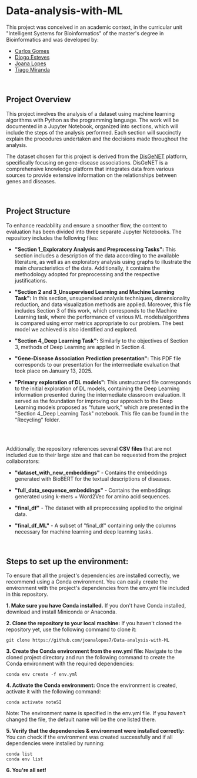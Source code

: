 # Data-analysis-with-ML

This project was conceived in an academic context, in the curricular unit "Intelligent Systems for Bioinformatics" of the master's degree in Bioinformatics and was developed by:

- [Carlos Gomes](https://github.com/CarlosGomes00)
- [Diogo Esteves](https://github.com/dasesteves)
- [Joana Lopes](https://github.com/joanalopes7)
- [Tiago Miranda](https://github.com/tiagomiranda24)
  
<br>

## **Project Overview**

This project involves the analysis of a dataset using machine learning algorithms with Python as the programming language. The work will be documented in a Jupyter Notebook, organized into sections, which will include the steps of the analysis performed. Each section will succinctly explain the procedures undertaken and the decisions made throughout the analysis.

The dataset chosen for this project is derived from the [DisGeNET](https://tdcommons.ai/multi_pred_tasks/gdi#disgenet) platform, specifically focusing on gene-disease associations. DisGeNET is a comprehensive knowledge platform that integrates data from various sources to provide extensive information on the relationships between genes and diseases.

<br>

## **Project Structure**

To enhance readability and ensure a smoother flow, the content to evaluation has been divided into three separate Jupyter Notebooks. The repository includes the following files:

  - **"Section 1_Exploratory Analysis and Preprocessing Tasks":** This section includes a description of the data according to the available literature, as well as an exploratory analysis using graphs to illustrate the main characteristics of the data. Additionally, it contains the methodology adopted for preprocessing and the respective justifications.

  - **"Section 2 and 3_Unsupervised Learning and Machine Learning Task":** In this section, unsupervised analysis techniques, dimensionality reduction, and data visualization methods are applied. Moreover, this file includes Section 3 of this work, which corresponds to the Machine Learning task, where the performance of various ML models/algorithms is compared using error metrics appropriate to our problem. The best model we achieved is also identified and explored.

  - **"Section 4_Deep Learning Task":** Similarly to the objectives of Section 3, methods of Deep Learning are applied in Section 4.
    
  - **"Gene-Disease Association Prediction presentation":** This PDF file corresponds to our presentation for the intermediate evaluation that took place on January 13, 2025.

  - **"Primary exploration of DL models":** This unstructured file corresponds to the initial exploration of DL models, containing the Deep Learning information presented during the intermediate classroom evaluation. It served as the foundation for improving our approach to the Deep Learning models proposed as "future work," which are presented in the "Section 4_Deep Learning Task" notebook. This file can be found in the "Recycling" folder.


<br>
<br>

Additionally, the repository references several **CSV files** that are not included due to their large size and that can be requested from the project collaborators:

  - **"dataset_with_new_embeddings"** - Contains the embeddings generated with BioBERT for the textual descriptions of diseases.
  
  - **"full_data_sequence_embeddings"** - Contains the embeddings generated using k-mers + Word2Vec for amino acid sequences.
  
  - **"final_df"** - The dataset with all preprocessing applied to the original data.
  
  - **"final_df_ML"** - A subset of "final_df" containing only the columns necessary for machine learning and deep learning tasks.<br>

<br>

## **Steps to set up the environment:**

To ensure that all the project's dependencies are installed correctly, we recommend using a Conda environment. You can easily create the environment with the project's dependencies from the env.yml file included in this repository.<br>

**1. Make sure you have Conda installed.**
If you don't have Conda installed, download and install Miniconda or Anaconda.

**2. Clone the repository to your local machine:**
If you haven't cloned the repository yet, use the following command to clone it:

```
git clone https://github.com/joanalopes7/Data-analysis-with-ML
```

**3. Create the Conda environment from the env.yml file:**
Navigate to the cloned project directory and run the following command to create the Conda environment with the required dependencies:

```
conda env create -f env.yml
```

**4. Activate the Conda environment:**
Once the environment is created, activate it with the following command:

```
conda activate noteSI
```
Note: The environment name is specified in the env.yml file. If you haven’t changed the file, the default name will be the one listed there.

**5. Verify that the dependencies & environment were installed correctly:**  
You can check if the environment was created successfully and if all dependencies were installed by running:

```
conda list
conda env list
```

**6. You're all set!**


